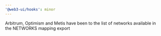 ```yaml
---
'@web3-ui/hooks': minor
---
```


Arbitrum, Optimism and Metis have been to the list of networks available in the NETWORKS mapping export
